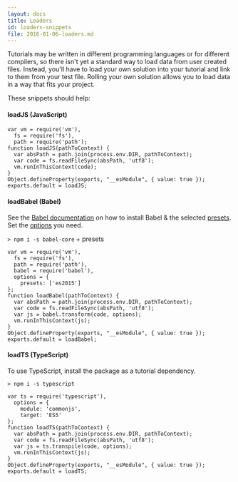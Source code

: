 ```yaml
---
layout: docs
title: Loaders
id: loaders-snippets
file: 2016-01-06-loaders.md
---
```


Tutorials may be written in different programming languages or for different compilers, so there isn't yet a standard way to load data from user created files. Instead, you'll have to load your own solution into your tutorial and link to them from your test file. Rolling your own solution allows you to load data in a way that fits your project.

These snippets should help:


#### loadJS (JavaScript)

    var vm = require('vm'),
      fs = require('fs'),
      path = require('path');
    function loadJS(pathToContext) {
      var absPath = path.join(process.env.DIR, pathToContext);
      var code = fs.readFileSync(absPath, 'utf8');
      vm.runInThisContext(code);
    }
    Object.defineProperty(exports, "__esModule", { value: true });
    exports.default = loadJS;

#### loadBabel (Babel)

See the [Babel documentation](https://babeljs.io/docs/setup/#node) on how to install Babel & the selected [presets](http://babeljs.io/docs/plugins/#presets). Set the [options](http://babeljs.io/docs/usage/options/) you need.

`> npm i -s babel-core` + presets

    var vm = require('vm'),
      fs = require('fs'),
      path = require('path'),
      babel = require('babel'),
      options = {
        presets: ['es2015']
    };
    function loadBabel(pathToContext) {
      var absPath = path.join(process.env.DIR, pathToContext);
      var code = fs.readFileSync(absPath, 'utf8');
      var js = babel.transform(code, options);
      vm.runInThisContext(js);
    }
    Object.defineProperty(exports, "__esModule", { value: true });
    exports.default = loadBabel;

#### loadTS (TypeScript)

To use TypeScript, install the package as a tutorial dependency.

`> npm i -s typescript`

    var ts = require('typescript'),
      options = {
        module: 'commonjs',
        target: 'ES5'
    };
    function loadTS(pathToContext) {
      var absPath = path.join(process.env.DIR, pathToContext);
      var code = fs.readFileSync(absPath, 'utf8');
      var js = ts.transpile(code, options);
      vm.runInThisContext(js);
    }
    Object.defineProperty(exports, "__esModule", { value: true });
    exports.default = loadTS;
